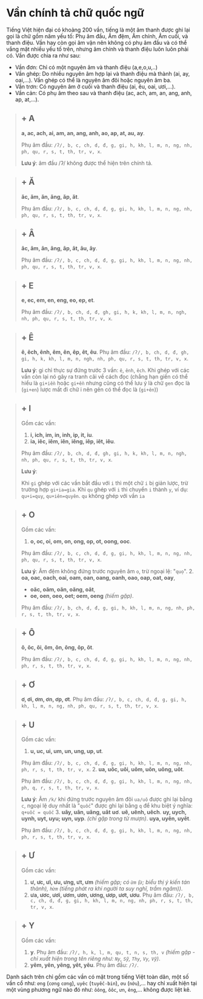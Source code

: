 # Vần chính tả chữ quốc ngữ

Tiếng Việt hiện đại có khoảng 200 vần, tiếng là một âm thanh được ghi lại
gọi là chữ gồm năm yếu tố: Phụ âm đầu, Âm đệm, Âm chính, Âm cuối, và thanh
điệu. Vần hay còn gọi âm vận nên không có phụ âm đầu và có thể vắng mặt
nhiều yếu tố trên, nhưng âm chính và thanh điệu luôn luôn phải có. Vần được
chia ra như sau:

- Vần đơn: Chỉ có một nguyên âm và thanh điệu (a,e,o,u,..)
- Vần ghép: Do nhiều nguyên âm hợp lại và thanh điệu mà thành (ai, ay, oai,...).
Vần ghép có thể là nguyên âm đôi hoặc nguyên âm ba.
- Vần trơn: Có nguyên âm ở cuối và thanh điệu (ai, êu, oai, ươi,...).
- Vần cản: Có phụ âm theo sau và thanh điệu (ac, ach, am, an, ang, anh, ap,
at,...).

> ## + A
> **a, ac, ach, ai, am, an, ang, anh, ao, ap, at, au, ay**.
> 
> Phụ âm đầu: `/ʔ/, b, c, ch, d, đ, g, gi, h, kh, l, m, n, ng, nh, ph, qu,
r, s, t, th, tr, v, x`.
> 
> **Lưu ý**: âm đầu /ʔ/ không được thể hiện trên chính tả.

> ## + Ă
> **ăc, ăm, ăn, ăng, ăp, ăt**.
> 
> Phụ âm đầu: `/ʔ/, b, c, ch, d, đ, g, gi, h, kh, l, m, n, ng, nh, ph, qu,
r, s, t, th, tr, v, x`.

> ## + Â
> **âc, âm, ân, âng, âp, ât, âu, ây**.
> 
> Phụ âm đầu: `/ʔ/, b, c, ch, d, đ, g, gi, h, kh, l, m, n, ng, nh, ph, qu,
r, s, t, th, tr, v, x`.

> ## + E
> **e, ec, em, en, eng, eo, ep, et**.
> 
> Phụ âm đầu: `/ʔ/, b, ch, d, đ, gh, gi, h, k, kh, l, m, n, ngh, nh, ph, qu,
r, s, t, th, tr, v, x`.

> ## + Ê
> **ê, êch, ênh, êm, ên, êp, êt, êu**.
> Phụ âm đầu: `/ʔ/, b, ch, d, đ, gh, gi, h, k, kh, l, m, n, ngh, nh, ph,
qu, r, s, t, th, tr, v, x`.
> 
> **Lưu ý**: gi chỉ thực sự đứng trước 3 vần: `ê`, `ênh`, `êch`. Khi ghép
với các vần còn lại nó gây ra tranh cãi về cách đọc (chẳng hạn giền có thể
hiểu là `gi+iền` hoặc `gi+ền` nhưng cũng có thể lưu ý là chữ `gen` đọc là
(`gi+en`) lược mất đi chữ i nên gên có thể đọc là (`gi+ên`))

> ## + I
> Gồm các vần:
> 1. **i, ich, im, in, inh, ip, it, iu**.
> 2. **ia, iêc, iêm, iên, iêng, iêp, iêt, iêu**.
> 
> Phụ âm đầu: `/ʔ/, b, ch, d, đ, gh, gi, h, k, kh, l, m, n, ngh, nh, ph,
qu, r, s, t, th, tr, v, x`.
> 
> **Lưu ý**:
> 
> Khi `gi` ghép với các vần bắt đầu với `i` thì một chữ `i` bị giản lược,
trừ trường hợp `gi+ia=gia`.
> Khi `qu` ghép với `i` thì chuyển `i` thành `y`, ví dụ: `qu+i=quy`, `qu+iên=quyên`.
`qu` không ghép với vần `ia`

> ## + O
> Gồm các vần:
> 1. **o, oc, oi, om, on, ong, op, ot, oong, ooc**.
> 
> Phụ âm đầu: `/ʔ/, b, c, ch, d, đ, g, gi, h, kh, l, m, n, ng, nh, ph, qu,
r, s, t, th, tr, v, x`.
> 
> **Lưu ý**: Âm đệm không đứng trước nguyên âm `o`, trừ ngoại lệ: "`quọ`".
> 2. **oa, oac, oach, oai, oam, oan, oang, oanh, oao, oap, oat, oay**,
> - **oăc, oăm, oăn, oăng, oăt**,
> - **oe, oen, oeo, oet; oem, oeng** _(hiếm gặp)_.
> 
> Phụ âm đầu: `/ʔ/, b, ch, d, đ, g, gi, h, kh, l, m, n, ng, nh, ph, r, s,
t, th, tr, v, x`.

> ## + Ô
> **ô, ôc, ôi, ôm, ôn, ông, ôp, ôt**.
> 
> Phụ âm đầu: `/ʔ/, b, c, ch, d, đ, g, gi, h, kh, l, m, n, ng, nh, ph, r,
s, t, th, tr, v, x`.

> ## + Ơ
> **ơ, ơi, ơm, ơn, ơp, ơt**.
> Phụ âm đầu: `/ʔ/, b, c, ch, d, đ, g, gi, h, kh, l, m, n, ng, nh, ph, qu, r, s, t, th, tr, v, x`.

> ## + U
> Gồm các vần:
> 1. **u, uc, ui, um, un, ung, up, ut**.
> 
> Phụ âm đầu: `/ʔ/, b, c, ch, d, đ, g, gi, h, kh, l, m, n, ng, nh, ph, r,
s, t, th, tr, v, x`.
> 2. **ua, uôc, uôi, uôm, uôn, uông, uôt**.
> 
> Phụ âm đầu: `/ʔ/, b, c, ch, d, đ, g, gi, h, kh, l, m, n, ng, nh, ph, q,
r, s, t, th, tr, v, x`.
> 
> **Lưu ý**: Âm `/k/` khi đứng trước nguyên âm đôi `ua/uô` được ghi lại bằng
`c`, ngoại lệ duy nhất là "`quốc`" được ghi lại bằng `q` để khu biệt ý nghĩa:
`q+uốc = quốc`
> 3. **uây, uân, uâng, uât**
> **uơ**.
> **uê, uênh, uêch**.
> **uy, uych, uynh, uyt, uyu; uyn, uyp**. _(chỉ gặp trong từ mượn)_.
> **uya, uyên, uyêt**.
> 
> Phụ âm đầu: `/ʔ/, b, c, ch, d, đ, g, gi, h, kh, l, m, n, ng, nh, ph, r,
s, t, th, tr, v, x`.

> ## + Ư
> Gồm các vần:
> 1. **ư, ưc, ưi, ưu, ưng, ưt, ưm** _(hiếm gặp; có `ừm` (`ừ`; biểu thị ý kiến
tán thành), `hừm` (tiếng phát ra khi người ta suy nghĩ, trầm ngâm))_.
> 2. **ưa, ươc, ươi, ươm, ươn, ương, ươp, ươt, ươu**.
> Phụ âm đầu: `/ʔ/, b, c, ch, d, đ, g, gi, h, kh, l, m, n, ng, nh, ph, r,
s, t, th, tr, v, x`.

> ## + Y
> Gồm các vần:
> 1. **y**.
> Phụ âm đầu: `/ʔ/, h, k, l, m, qu, t, n, s, th, v` _(hiếm gặp - chỉ xuất
hiện trong tên riêng như: `Ny`, `Sỹ`, `Thy`, `Vy`, `Vỹ`)_.
> 2. **yêm, yên, yêng, yêt, yêu**.
> Phụ âm đầu: `/ʔ/`.

Danh sách trên chỉ gồm các vần có mặt trong tiếng Việt toàn dân, một số vần
cổ như: `ơng` (`cơng` `cơng`), `uyêc` (`tuyếc-bin`), `ơu` (`nớu`),... hay
chỉ xuất hiện tại một vùng phương ngữ nào đó như: `ôông`, `ôôc`, `ưn`, `êng`,...
không được liệt kê.